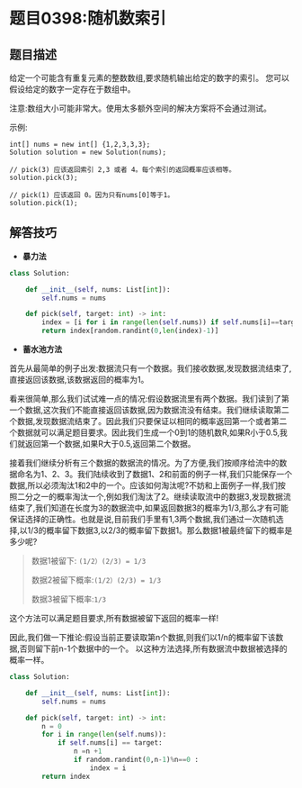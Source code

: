 # 题目0398:随机数索引

## 题目描述

给定一个可能含有重复元素的整数数组,要求随机输出给定的数字的索引。 您可以假设给定的数字一定存在于数组中。

注意:数组大小可能非常大。使用太多额外空间的解决方案将不会通过测试。

示例:

```
int[] nums = new int[] {1,2,3,3,3};
Solution solution = new Solution(nums);

// pick(3) 应该返回索引 2,3 或者 4。每个索引的返回概率应该相等。
solution.pick(3);

// pick(1) 应该返回 0。因为只有nums[0]等于1。
solution.pick(1);
```

## 解答技巧

* **暴力法**

```python
class Solution:

    def __init__(self, nums: List[int]):
        self.nums = nums

    def pick(self, target: int) -> int:
        index = [i for i in range(len(self.nums)) if self.nums[i]==target]        
        return index[random.randint(0,len(index)-1)]
```

* **蓄水池方法**

首先从最简单的例子出发:数据流只有一个数据。我们接收数据,发现数据流结束了,直接返回该数据,该数据返回的概率为1。

看来很简单,那么我们试试难一点的情况:假设数据流里有两个数据。我们读到了第一个数据,这次我们不能直接返回该数据,因为数据流没有结束。我们继续读取第二个数据,发现数据流结束了。因此我们只要保证以相同的概率返回第一个或者第二个数据就可以满足题目要求。因此我们生成一个0到1的随机数R,如果R小于0.5,我们就返回第一个数据,如果R大于0.5,返回第二个数据。

接着我们继续分析有三个数据的数据流的情况。为了方便,我们按顺序给流中的数据命名为1、2、3。我们陆续收到了数据1、2和前面的例子一样,我们只能保存一个数据,所以必须淘汰1和2中的一个。应该如何淘汰呢?不妨和上面例子一样,我们按照二分之一的概率淘汰一个,例如我们淘汰了2。继续读取流中的数据3,发现数据流结束了,我们知道在长度为3的数据流中,如果返回数据3的概率为1/3,那么才有可能保证选择的正确性。也就是说,目前我们手里有1,3两个数据,我们通过一次随机选择,以1/3的概率留下数据3,以2/3的概率留下数据1。那么数据1被最终留下的概率是多少呢?

> 数据1被留下: `(1/2）(2/3) = 1/3`
> 
> 数据2被留下概率:`(1/2）(2/3) = 1/3`
> 
> 数据3被留下概率:`1/3`

这个方法可以满足题目要求,所有数据被留下返回的概率一样!

因此,我们做一下推论:假设当前正要读取第n个数据,则我们以1/n的概率留下该数据,否则留下前n-1个数据中的一个。
以这种方法选择,所有数据流中数据被选择的概率一样。

```python
class Solution:

    def __init__(self, nums: List[int]):
        self.nums = nums

    def pick(self, target: int) -> int:
        n = 0
        for i in range(len(self.nums)):
            if self.nums[i] == target:
                n =n +1
                if random.randint(0,n-1)%n==0 :
                    index = i
        return index
```
